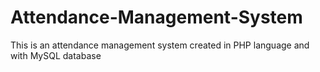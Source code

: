 # Attendance-Management-System
This is an attendance management system created in PHP language and with MySQL database
